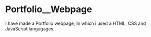# Portfolio__Webpage
I have made a Portfolio webpage, In which i used a HTML, CSS and JavaScript langugages..
